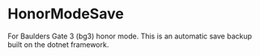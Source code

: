 # HonorModeSave
For Baulders Gate 3 (bg3) honor mode.  This is an automatic save backup built on the dotnet framework. 

